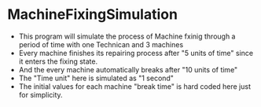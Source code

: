 # MachineFixingSimulation

- This program will simulate the process of Machine fxinig 
  through a period of time with one Technican and 3 machines 
- Every machine finishes its repairing process after "5 units of time" since it enters the fixing state. 
- And the every machine automatically breaks after "10 units of time" 
- The "Time unit" here is simulated as "1 second"
- The initial values for each machine "break time" is hard coded here just for simplicity.
